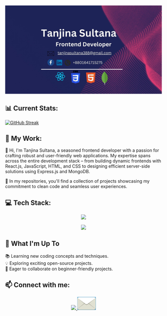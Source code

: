 
![The San Juan Mountains are beautiful!](/image/Add%20a%20heading.jpg "San Juan Mountains")


<h2>📊 Current Stats:</h2>


[![GitHub Streak](https://github-readme-streak-stats.herokuapp.com?user=TanjinaSultana)](https://git.io/streak-stats)




<h2>🌟 My Work:</h2>


👋 Hi, I'm Tanjina Sultana, a seasoned frontend developer with a passion for crafting robust and user-friendly web applications. My expertise spans across the entire development stack – from building dynamic frontends with React.js, JavaScript, HTML, and CSS to designing efficient server-side solutions using Express.js and MongoDB.

🚀 In my repositories, you'll find a collection of projects showcasing my commitment to clean code and seamless user experiences.


<h2>💻 Tech Stack:</h2>


<p align="center">
  <a href="https://skillicons.dev">
    <img src="https://skillicons.dev/icons?i=react,javascript,css,html" />
  </a>
</p>
<p align="center">
  <a href="https://skillicons.dev">
    <img src="https://skillicons.dev/icons?i=mongodb,express" />
  </a>
</p>





<h2>🌈 What I'm Up To</h2>

📚 Learning new coding concepts and techniques.
<br>
💡 Exploring exciting open-source projects.
<br>
🤝 Eager to collaborate on beginner-friendly projects.



<h2>📫 Connect with me: </h2>
<p align="center">
  <a href="https://www.linkedin.com/in/tanjina-sultana-2658092a3">
    <img src="https://skillicons.dev/icons?i=linkedin" />
  </a>
  <a href="mailto:tanjinasultana388@gmail.com">
   <img src="./image/email1.png"  style="width:60px" alt="Email" />
</a>

</p>








 
<!--
**TanjinaSultana/TanjinaSultana** is a ✨ _special_ ✨ repository because its `README.md` (this file) appears on your GitHub profile.

Here are some ideas to get you started:

- 🔭 I’m currently working on ...
- 🌱 I’m currently learning ...
- 👯 I’m looking to collaborate on ...
- 🤔 I’m looking for help with ...
- 💬 Ask me about ...
- 📫 How to reach me: ...
- 😄 Pronouns: ...
- ⚡ Fun fact: ...
-->
